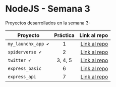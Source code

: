 # NodeJS - Semana 3 

Proyectos desarrollados en la semana 3:

| Proyecto | Práctica | Link al repo |
| ------------- |:-------------:| -----:|
|`my_launchx_app ✔️`|1|[Link al repo](https://github.com/Angel2Moreno/playbook/tree/main/Semana3/my_launchx_app)|
|`spiderverse ✔️`|2|[Link al repo](https://github.com/Angel2Moreno/playbook/tree/main/Semana3/Spiderverse)|
|`twitter ✔️`|3, 4, 5|[Link al repo](https://github.com/Angel2Moreno/playbook/tree/main/Semana3/twitter)|
|`express_basic`|6|[Link al repo](https://github.com/LaunchX-InnovaccionVirtual/MissionNodeJS)|
|`express_api`|7|[Link al repo](https://github.com/LaunchX-InnovaccionVirtual/MissionNodeJS)|

